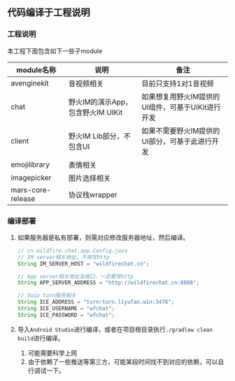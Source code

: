 ## 代码编译于工程说明

###	工程说明

本工程下面包含如下一些子module

| module名称        | 说明                              | 备注                                              |
| ----------------- | --------------------------------- | ------------------------------------------------- |
| avenginekit       | 音视频相关                        | 目前只支持1对1音视频                              |
| chat              | 野火IM的演示App，包含野火IM UIKit | 如果想复用野火IM提供的UI组件，可基于UIKit进行开发 |
| client            | 野火IM Lib部分，不包含UI          | 如果不需要野火IM提供的UI部分，可基于此进行开发    |
| emojilibrary      | 表情相关                          |                                                   |
| imagepicker       | 图片选择相关                      |                                                   |
| mars-core-release | 协议栈wrapper                     |                                                   |



### 编译部署

1. 如果服务器是私有部署，则需对应修改服务器地址，然后编译。

   ```java
   // cn.wildfire.chat.app.Config.java
   // IM server相关地址，不用写http
   String IM_SERVER_HOST = "wildfirechat.cn"; 
   
   // App server相关地址及端口，一定要写http
   String APP_SERVER_ADDRESS = "http://wildfirechat.cn:8888";
   
   // Voip turn服务相关
   String ICE_ADDRESS = "turn:turn.liyufan.win:3478";
   String ICE_USERNAME = "wfchat";
   String ICE_PASSWORD = "wfchat";
   ```
   
2. 导入```Android Studio```进行编译，或者在项目根目录执行```./gradlew clean build```进行编译。

   1. 可能需要科学上网
   2. 由于依赖了一些推送等第三方，可能某段时间找不到对应的依赖，可以自行调试一下。

   